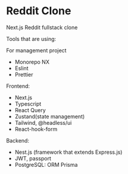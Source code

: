 # Reddit Clone

Next.js Reddit fullstack clone

Tools that are using:

For management project

-   Monorepo NX
-   Eslint
-   Prettier

Frontend:

-   Next.js
-   Typescript
-   React Query
-   Zustand(state management)
-   Tailwind, @headless/ui
-   React-hook-form

Backend:

-   Nest.js (framework that extends Express.js)
-   JWT, passport
-   PostgreSQL: ORM Prisma
